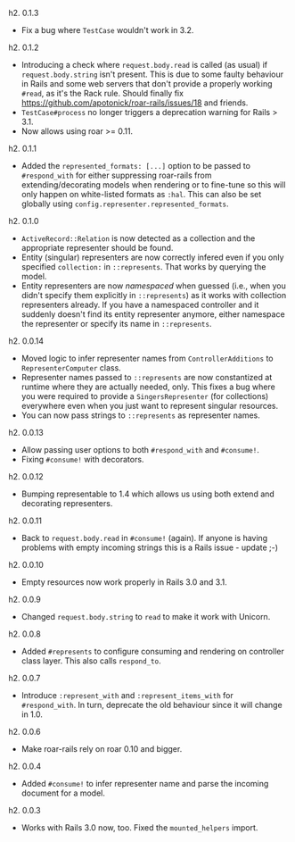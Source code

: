 h2. 0.1.3

* Fix a bug where `TestCase` wouldn't work in 3.2.

h2. 0.1.2

* Introducing a check where `request.body.read` is called (as usual) if `request.body.string` isn't present. This is due to some faulty behaviour in Rails and some web servers that don't provide a properly working `#read`, as it's the Rack rule. Should finally fix https://github.com/apotonick/roar-rails/issues/18 and friends.
* `TestCase#process` no longer triggers a deprecation warning for Rails > 3.1.
* Now allows using roar >= 0.11.

h2. 0.1.1

* Added the `represented_formats: [...]` option to be passed to `#respond_with` for either suppressing roar-rails from extending/decorating models when rendering or to fine-tune so this will only happen on white-listed formats as `:hal`. This can also be set globally using `config.representer.represented_formats`.

h2. 0.1.0

* `ActiveRecord::Relation` is now detected as a collection and the appropriate representer should be found.
* Entity (singular) representers are now correctly infered even if you only specified `collection:` in `::represents`. That works by querying the model.
* Entity representers are now *namespaced* when guessed (i.e., when you didn't specify them explicitly in `::represents`) as it works with collection representers already. If you have a namespaced controller and it suddenly doesn't find its entity representer anymore, either namespace the representer or specify its name in `::represents`.

h2. 0.0.14

* Moved logic to infer representer names from `ControllerAdditions` to `RepresenterComputer` class.
* Representer names passed to `::represents` are now constantized at runtime where they are actually needed, only. This fixes a bug where you were required to provide a `SingersRepresenter` (for collections) everywhere even when you just want to represent singular resources.
* You can now pass strings to `::represents` as representer names.

h2. 0.0.13

* Allow passing user options to both `#respond_with` and `#consume!`.
* Fixing `#consume!` with decorators.

h2. 0.0.12

* Bumping representable to 1.4 which allows us using both extend and decorating representers.

h2. 0.0.11

* Back to `request.body.read` in `#consume!` (again). If anyone is having problems with empty incoming strings this is a Rails issue - update ;-)

h2. 0.0.10

* Empty resources now work properly in Rails 3.0 and 3.1.

h2. 0.0.9

* Changed `request.body.string` to `read` to make it work with Unicorn.

h2. 0.0.8

* Added `#represents` to configure consuming and rendering on controller class layer. This also calls `respond_to`.

h2. 0.0.7

* Introduce `:represent_with` and `:represent_items_with` for `#respond_with`. In turn, deprecate the old behaviour since it will change in 1.0.

h2. 0.0.6

* Make roar-rails rely on roar 0.10 and bigger.

h2. 0.0.4

* Added `#consume!` to infer representer name and parse the incoming document for a model.

h2. 0.0.3

* Works with Rails 3.0 now, too. Fixed the `mounted_helpers` import.
